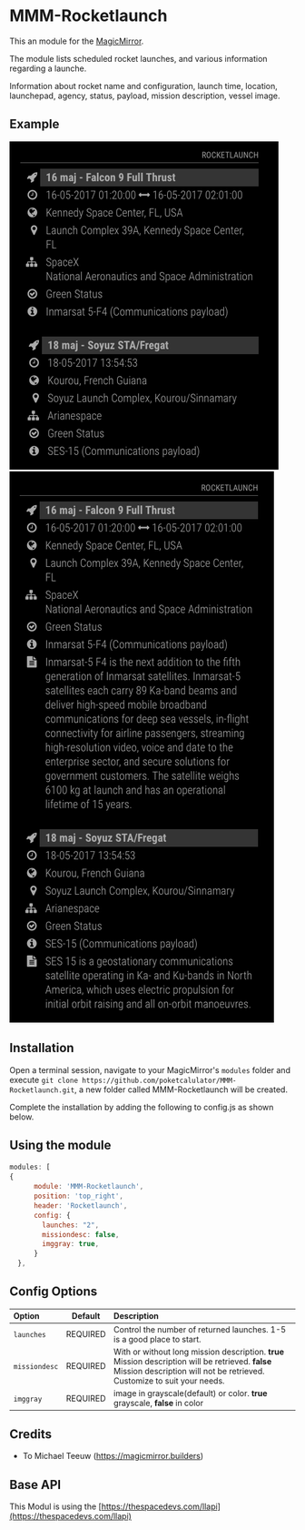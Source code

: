 # MMM-Rocketlaunch

This an module for the [MagicMirror](https://github.com/MichMich/MagicMirror).

The module lists scheduled rocket launches, and various information regarding a launche.

Information about rocket name and configuration, launch time, location, launchepad, agency, status, payload, mission description, vessel image.


## Example
![Example](https://github.com/poketcalulator/MMM-Rocketlaunch/blob/master/Example/Example01.png)
![Example](https://github.com/poketcalulator/MMM-Rocketlaunch/blob/master/Example/Example02.png)

## Installation
Open a terminal session, navigate to your MagicMirror's `modules` folder and execute `git clone https://github.com/poketcalulator/MMM-Rocketlaunch.git`, a new folder called MMM-Rocketlaunch will be created.

Complete the installation by adding the following to config.js as shown below.  

## Using the module
````javascript
modules: [
{
      module: 'MMM-Rocketlaunch',
      position: 'top_right',
      header: 'Rocketlaunch',
      config: {
        launches: "2",
        missiondesc: false,
        imggray: true,       
      }
  },
  ````

  ## Config Options

  |Option|Default|Description|
  |:---|:---:|:---|
  |`launches`|REQUIRED|Control the number of returned launches. 1-5 is a good place to start.|
  |`missiondesc`|REQUIRED|With or without long mission description. **true** Mission description will be retrieved. **false** Mission description will not be retrieved. Customize to suit your needs.|
  |`imggray`|REQUIRED|image in grayscale(default) or color. **true** grayscale, **false** in color|

  ## Credits
  - To Michael Teeuw (https://magicmirror.builders)

  ## Base API
  This Modul is using the [https://thespacedevs.com/llapi](https://thespacedevs.com/llapi)
